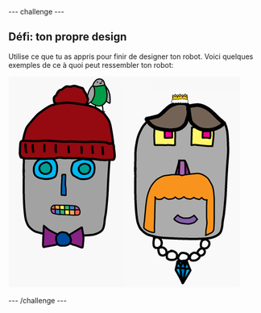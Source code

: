 \--- challenge \---

## Défi: ton propre design

Utilise ce que tu as appris pour finir de designer ton robot. Voici quelques exemples de ce à quoi peut ressembler ton robot:

![capture d'écran](images/robot-examples.png)

\--- /challenge \---